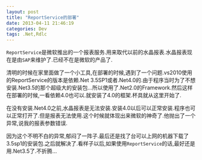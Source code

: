 ```yaml
---
layout: post
title: "ReportService的部署"
date: 2013-04-11 21:46:19
categories: Dev
tags: .Net,Rdlc
---
```


`ReportService`是微软推出的一个报表服务.用来取代以前的水晶报表.水晶报表现在是由`SAP`来维护了.已经不在是微软的产品了.

清明的时候在家里面做了一个小工具,在部署的时候,遇到了一个问题.vs2010使用的ReportService的版本是依赖.Net 3.5SP1或者.Net4.0的.由于程序当时为了不想安装.Net3.5的那个超级大的安装包...所以使用了.Net2.0的Framework.然后这样在部署的时候,一看依赖4.0也可以.就安装了4.0的框架.杯具就从这里开始了.

在没有安装.Net4.0之前,水晶报表是无法安装.安装4.0以后可以正常安装.程序也可以正常打开了.但是报表无法使用.这个时候就体现出来微软的神奇了.他抛出了一个异常,说我的报表参数错误.

因为这个不明不白的异常,郁闷了一阵子.最后还是找了台可以上网的机器下载了3.5sp1的安装包.之后就解决了.看样子以后,如果使用`ReportService`的话,最好还是用.Net3.5了.不折腾...
